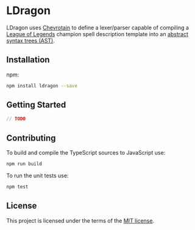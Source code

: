 # LDragon

LDragon uses [Chevrotain](https://chevrotain.io/) to define a lexer/parser capable of compiling a [League of Legends](https://www.leagueoflegends.com/) champion spell description template into an [abstract syntax trees (AST)](https://www.wikipedia.org/wiki/Abstract_syntax_tree).

## Installation

npm:

```bash
npm install ldragon --save
```

## Getting Started

```typescript
// TODO
```

## Contributing

To build and compile the TypeScript sources to JavaScript use:

```bash
npm run build
```

To run the unit tests use:

```bash
npm test
```

## License

This project is licensed under the terms of the [MIT license](./LICENSE).
